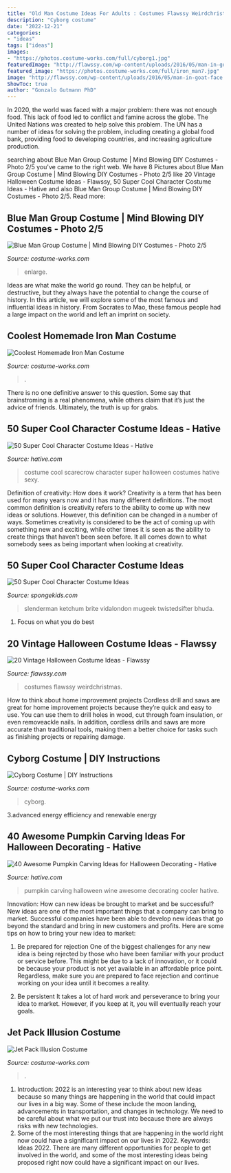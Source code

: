 ```yaml
---
title: "Old Man Costume Ideas For Adults : Costumes Flawssy Weirdchristmas"
description: "Cyborg costume"
date: "2022-12-21"
categories:
- "ideas"
tags: ["ideas"]
images:
- "https://photos.costume-works.com/full/cyborg1.jpg"
featuredImage: "http://flawssy.com/wp-content/uploads/2016/05/man-in-goat-face.jpg"
featured_image: "https://photos.costume-works.com/full/iron_man7.jpg"
image: "http://flawssy.com/wp-content/uploads/2016/05/man-in-goat-face.jpg"
ShowToc: true
author: "Gonzalo Gutmann PhD"
---
```



In 2020, the world was faced with a major problem: there was not enough food. This lack of food led to conflict and famine across the globe. The United Nations was created to help solve this problem. The UN has a number of ideas for solving the problem, including creating a global food bank, providing food to developing countries, and increasing agriculture production.

	

		
searching about Blue Man Group Costume | Mind Blowing DIY Costumes - Photo 2/5 you've came to the right web. We have 8 Pictures about Blue Man Group Costume | Mind Blowing DIY Costumes - Photo 2/5 like 20 Vintage Halloween Costume Ideas - Flawssy, 50 Super Cool Character Costume Ideas - Hative and also Blue Man Group Costume | Mind Blowing DIY Costumes - Photo 2/5. Read more:
		
    
## Blue Man Group Costume | Mind Blowing DIY Costumes - Photo 2/5

<img loading=lazy src="https://photos.costume-works.com/full/blue_man_group2.jpg" onerror="this.onerror=null;this.src='https://tse3.mm.bing.net/th?id=OIP.UrHRlOkDEoOpWM45CCka-wHaJ3&amp;pid=15.1';" alt="Blue Man Group Costume | Mind Blowing DIY Costumes - Photo 2/5">

_Source: costume-works.com_

>enlarge. 

	

Ideas are what make the world go round. They can be helpful, or destructive, but they always have the potential to change the course of history. In this article, we will explore some of the most famous and influential ideas in history. From Socrates to Mao, these famous people had a large impact on the world and left an imprint on society.

    
## Coolest Homemade Iron Man Costume

<img loading=lazy src="https://photos.costume-works.com/full/iron_man7.jpg" onerror="this.onerror=null;this.src='https://tse1.mm.bing.net/th?id=OIP.TwL-PlH8BQacmhqxG-j-eQHaM3&amp;pid=15.1';" alt="Coolest Homemade Iron Man Costume">

_Source: costume-works.com_

>. 

	

There is no one definitive answer to this question. Some say that brainstroming is a real phenomena, while others claim that it’s just the advice of friends. Ultimately, the truth is up for grabs.

    
## 50 Super Cool Character Costume Ideas - Hative

<img loading=lazy src="https://hative.com/wp-content/uploads/2014/10/super-cool-costume-ideas/11-scarecrow-costume.jpg" onerror="this.onerror=null;this.src='https://tse1.mm.bing.net/th?id=OIP.kBGO-qK-kMEda0B8BUMnCwHaLH&amp;pid=15.1';" alt="50 Super Cool Character Costume Ideas - Hative">

_Source: hative.com_

>costume cool scarecrow character super halloween costumes hative sexy. 

	

Definition of creativity: How does it work?
Creativity is a term that has been used for many years now and it has many different definitions. The most common definition is creativity refers to the ability to come up with new ideas or solutions. However, this definition can be changed in a number of ways. Sometimes creativity is considered to be the act of coming up with something new and exciting, while other times it is seen as the ability to create things that haven’t been seen before. It all comes down to what somebody sees as being important when looking at creativity.

    
## 50 Super Cool Character Costume Ideas

<img loading=lazy src="https://spongekids.com/wp-content/uploads/2014/10/super-cool-costume-ideas/36-slenderman-costume.jpg" onerror="this.onerror=null;this.src='https://tse3.mm.bing.net/th?id=OIP.s4IXIGjObFoAqzG8gelpBAHaLG&amp;pid=15.1';" alt="50 Super Cool Character Costume Ideas">

_Source: spongekids.com_

>slenderman ketchum brite vidalondon mugeek twistedsifter bhuda. 

	

1. Focus on what you do best

    
## 20 Vintage Halloween Costume Ideas - Flawssy

<img loading=lazy src="http://flawssy.com/wp-content/uploads/2016/05/man-in-goat-face.jpg" onerror="this.onerror=null;this.src='https://tse3.mm.bing.net/th?id=OIP.YasHmKpT8yOZ8W_CmAOBsAHaLD&amp;pid=15.1';" alt="20 Vintage Halloween Costume Ideas - Flawssy">

_Source: flawssy.com_

>costumes flawssy weirdchristmas. 

	

How to think about home improvement projects
Cordless drill and saws are great for home improvement projects because they’re quick and easy to use. You can use them to drill holes in wood, cut through foam insulation, or even removeackle nails. In addition, cordless drills and saws are more accurate than traditional tools, making them a better choice for tasks such as finishing projects or repairing damage.

    
## Cyborg Costume | DIY Instructions

<img loading=lazy src="https://photos.costume-works.com/full/cyborg1.jpg" onerror="this.onerror=null;this.src='https://tse1.mm.bing.net/th?id=OIP.1yj1-Z9-Bo9_-W2XbA8oDwHaMJ&amp;pid=15.1';" alt="Cyborg Costume | DIY Instructions">

_Source: costume-works.com_

>cyborg. 

	

3.advanced energy efficiency and renewable energy

    
## 40 Awesome Pumpkin Carving Ideas For Halloween Decorating - Hative

<img loading=lazy src="https://hative.com/wp-content/uploads/2014/10/pumpkin-carving-ideas/30-wine-cooler-pumpkin.jpg" onerror="this.onerror=null;this.src='https://tse4.mm.bing.net/th?id=OIP.8FEsfgfBW_9Kq2kfCDJ__AHaLr&amp;pid=15.1';" alt="40 Awesome Pumpkin Carving Ideas for Halloween Decorating - Hative">

_Source: hative.com_

>pumpkin carving halloween wine awesome decorating cooler hative. 

	

Innovation: How can new ideas be brought to market and be successful?
New ideas are one of the most important things that a company can bring to market. Successful companies have been able to develop new ideas that go beyond the standard and bring in new customers and profits. Here are some tips on how to bring your new idea to market:
1. Be prepared for rejection
One of the biggest challenges for any new idea is being rejected by those who have been familiar with your product or service before. This might be due to a lack of innovation, or it could be because your product is not yet available in an affordable price point. Regardless, make sure you are prepared to face rejection and continue working on your idea until it becomes a reality.

2. Be persistent
It takes a lot of hard work and perseverance to bring your idea to market. However, if you keep at it, you will eventually reach your goals.

    
## Jet Pack Illusion Costume

<img loading=lazy src="https://photos.costume-works.com/full/jet_pack_illusion.jpg" onerror="this.onerror=null;this.src='https://tse3.mm.bing.net/th?id=OIP.UpVWsIZbNOhuTLbRLtzTAgHaLH&amp;pid=15.1';" alt="Jet Pack Illusion Costume">

_Source: costume-works.com_

>. 

	

1) Introduction: 2022 is an interesting year to think about new ideas because so many things are happening in the world that could impact our lives in a big way. Some of these include the moon landing, advancements in transportation, and changes in technology. We need to be careful about what we put our trust into because there are always risks with new technologies.
2) Some of the most interesting things that are happening in the world right now could have a significant impact on our lives in 2022. Keywords: Ideas 2022. There are many different opportunities for people to get involved in the world, and some of the most interesting ideas being proposed right now could have a significant impact on our lives.

